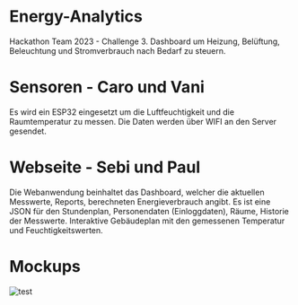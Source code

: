 # Energy-Analytics
Hackathon Team 2023 - Challenge 3.
Dashboard um Heizung, Belüftung, Beleuchtung und Stromverbrauch nach Bedarf zu steuern.

# Sensoren - Caro und Vani
Es wird ein ESP32 eingesetzt um die Luftfeuchtigkeit und die Raumtemperatur zu messen.
Die Daten werden über WIFI an den Server gesendet.

# Webseite - Sebi und Paul
Die Webanwendung beinhaltet das Dashboard, welcher die aktuellen Messwerte, Reports, berechneten Energieverbrauch angibt.
Es ist eine JSON für den Stundenplan, Personendaten (Einloggdaten), Räume, Historie der Messwerte. 
Interaktive Gebäudeplan mit den gemessenen Temperatur und Feuchtigkeitswerten.

# Mockups

![test](https://cdn.discordapp.com/attachments/852842409473081414/1168110854839996457/Dashboard_-_Analytics.png?ex=65509302&is=653e1e02&hm=723c9885ad101711d080b5d6dd934e608a39772b5a270f64ae39bc03ab3727cc&)

